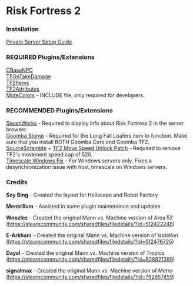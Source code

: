 # Risk Fortress 2

### Installation
[Private Server Setup Guide](https://github.com/CookieCat45/Risk-Fortress-2/blob/main/docs/private%20server.md)   

### REQUIRED Plugins/Extensions
[CBaseNPC](https://github.com/TF2-DMB/CBaseNPC/releases)   
[TFOnTakeDamage](https://github.com/nosoop/SM-TFOnTakeDamage/releases)   
[TF2Items](https://builds.limetech.io/?project=tf2items)   
[TF2Attributes](https://github.com/FlaminSarge/tf2attributes/releases)   
[MoreColors](https://forums.alliedmods.net/showthread.php?t=185016) - INCLUDE file, only required for developers.

### RECOMMENDED Plugins/Extensions
[SteamWorks](https://github.com/KyleSanderson/SteamWorks/releases) - Required to display info about Risk Fortress 2 in the server browser.   
[Goomba Stomp](https://forums.alliedmods.net/showthread.php?t=111893) - Required for the Long Fall Loafers item to function. Make sure that you install BOTH Goomba Core and Goomba TF2.   
[SourceScramble](https://github.com/nosoop/SMExt-SourceScramble/releases) + [TF2 Move Speed Unlock Patch](https://github.com/Mikusch/SourceScramble-Patches) - Required to remove TF2's movement speed cap of 520.   
[Timescale Windows Fix](https://forums.alliedmods.net/showthread.php?t=324264) - For Windows servers only. Fixes a desynchronization issue with host_timescale on Windows servers.

### Credits
**Soy Bing** - Created the layout for Hellscape and Robot Factory

**Mentrillum** - Assisted in some plugin maintenance and updates

**Woozlez** - Created the original Mann vs. Machine version of Area 52 (https://steamcommunity.com/sharedfiles/filedetails/?id=512422248)

**E-Arkham** - Created the original Mann vs. Machine version of Isolation (https://steamcommunity.com/sharedfiles/filedetails/?id=512476725)

**Dayal** - Created the original Mann vs. Machine version of Tropics (https://steamcommunity.com/sharedfiles/filedetails/?id=808821399)

**signalmax** - Created the original Mann vs. Machine version of Metro (https://steamcommunity.com/sharedfiles/filedetails/?id=792857459)
